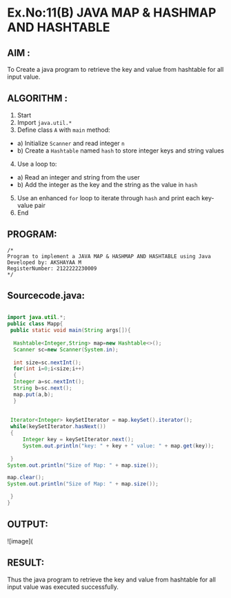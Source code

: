 # Ex.No:11(B)   JAVA MAP & HASHMAP AND HASHTABLE
## AIM :
To Create a java program to retrieve the key and value from hashtable for all input value.

## ALGORITHM :

1.	Start
2.	Import `java.util.*`
3.	Define class `A` with `main` method:
-	a) Initialize `Scanner` and read integer `n`
-	b) Create a `Hashtable` named `hash` to store integer keys and string values
4.	Use a loop to:
-	a) Read an integer and string from the user
-	b) Add the integer as the key and the string as the value in `hash`
5.	Use an enhanced `for` loop to iterate through `hash` and print each key-value pair
6.	End




## PROGRAM:
 ```
/*
Program to implement a JAVA MAP & HASHMAP AND HASHTABLE using Java
Developed by: AKSHAYAA M
RegisterNumber: 2122222230009 
*/
```

## Sourcecode.java:
```java

import java.util.*;  
public class Mapp{  
 public static void main(String args[]){ 
     
  Hashtable<Integer,String> map=new Hashtable<>(); 
  Scanner sc=new Scanner(System.in);
  
  int size=sc.nextInt();
  for(int i=0;i<size;i++)
  {
  Integer a=sc.nextInt();
  String b=sc.next();
  map.put(a,b);  
  } 
 
  
 Iterator<Integer> keySetIterator = map.keySet().iterator(); 
 while(keySetIterator.hasNext())
 { 
     Integer key = keySetIterator.next(); 
     System.out.println("key: " + key + " value: " + map.get(key)); 
     
 }
System.out.println("Size of Map: " + map.size()); 

map.clear();
System.out.println("Size of Map: " + map.size()); 

 }  
}  
```
## OUTPUT:

![image](

## RESULT:
Thus the java program to retrieve the key and value from hashtable for all input value was executed successfully.







